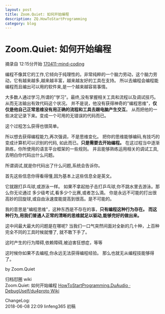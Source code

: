```yaml
---
layout: post
title: Zoom.Quiet: 如何开始编程
description: ZQ.HowToStartProgramming
category: blog
---
```


# Zoom.Quiet: 如何开始编程

摘录自 12:15分开始  [170411-mind-coding](https://www.lizhi.fm/3475110/2595774648088179718?u=2650671791068188716)

编程不像其它的工作,它倾向于纯理性的。非常纯粹的一个脑力劳动，这个脑力劳动，它有越来越多,越来越丰富，越来越友好的工具在支持。
所以去编程会编程能编程而且编出可以用的软件来,是一个越来越容易事情。

大多数人通过学习,所谓的"学习"。最终,没有掌握相关工具和流程以及调试技巧。从而无法输出有效代码这个状况。
并不是说，他没有获得神奇的"编程思维"，**仅仅是他自己正常思维没有用正确的流程和工具去跟电脑产生交互**。 从而把他的一些决定记录下来。变成一个可用的无错误的代码而已。

这个过程怎么获得也很简单。

所以想去获得编程能力,再次强调，不是思维变化。
把你的思维能够编码,有技巧的变成计算机可以识别的代码, 如此而已。**只是需要去开始编程。**
在这过程当中逐渐熟练，你所使用的语言平台框架的一些规则。
并且能够熟练运用相关的调试工具,去明白你代码出什么问题。

所谓调试,就是你代码出了什么问题,系统会告诉你。

首先这些信息你得看得懂,因为基本上这些信息全是英文。


它就跟打乒乓球,或游泳一样。
如果不拿起拍子击打乒乓球,你不跳水里去游泳。那么你无论通过
多少级考试,看多少个比赛,或者怎么滴。
你是永远不可能的打出很高妙的回旋球,或自由泳速度能提高到很高。是不可能的。

我的意思是"编程思维"，这种东西是不存在的事，**只有编程这种行为存在。**
**而这种行为,用我们普通人正常的清晰的思维就足以驱动,能够完好的做出来。**

这中间最大最大的问题是在哪呢? 
当我们一口气突然间面对全新的几十种，上百种完全不同的工具时候就懵了, 就不敢下手了。

这时产生的行为障碍,依赖障碍,被迫害狂想症，等等

这时候你如果不去编程,你永远无法获得编程经验。
那么也就无从编程技能够得了。

by Zoom.Quiet


归档怼圈 wiki  
Zoom.Quiet: 如何开始编程  [HowToStartProgramming.DuAudio · DebugUself/du4proto Wiki](https://github.com/DebugUself/du4proto/wiki/HowToStartProgramming.DuAudio)

 
ChangeLog:  
2018-06-08 22:09 linfeng365 初稿  

